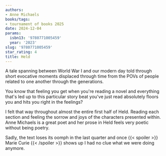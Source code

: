 ```yaml
---
authors:
- Anne Michaels
books/tags:
- tournament of books 2025
date: 2024-12-04
params:
  isbn13: '9780771005459'
  year: '2023'
slug: '9780771005459'
star_rating: 4
title: Held
---
```


A tale spanning between World War I and our modern day told through short evocative moments displaced through time from the POVs of people related to one another through the generations.

<!--more-->

You know that feeling you get when you're reading a novel and everything that's led up to this particular story beat you've just read absolutely floors you and hits you right in the feelings?

I felt that way throughout almost the entire first half of Held. Reading each section and feeling the sorrow and joys of the characters presented within. Anne Michaels is a great poet and her prose in Held feels very poetic without being poetry.

Sadly, the text loses its oomph in the last quarter and once {{< spoiler >}} Marie Curie {{< /spoiler >}} shows up I had no clue what we were doing anymore. 